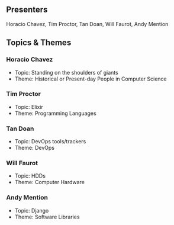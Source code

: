 ## Presenters

Horacio Chavez, Tim Proctor, Tan Doan, Will Faurot, Andy Mention

## Topics & Themes

### Horacio Chavez

* Topic: Standing on the shoulders of giants
* Theme: Historical or Present-day People in Computer Science

### Tim Proctor

* Topic: Elixir
* Theme: Programming Languages

### Tan Doan

* Topic: DevOps tools/trackers
* Theme: DevOps

### Will Faurot

* Topic: HDDs
* Theme: Computer Hardware 

### Andy Mention

* Topic: Django
* Theme: Software Libraries
